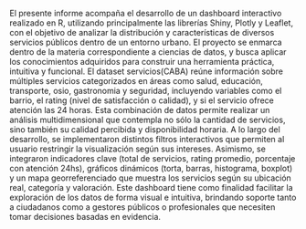  El presente informe acompaña el desarrollo de un dashboard interactivo realizado en R, utilizando
 principalmente las librerías Shiny, Plotly y Leaflet, con el objetivo de analizar la distribución y
 características de diversos servicios públicos dentro de un entorno urbano. El proyecto se enmarca
 dentro de la materia correspondiente a ciencias de datos, y busca aplicar los
 conocimientos adquiridos para construir una herramienta práctica, intuitiva y funcional.
 El dataset servicios(CABA) reúne información sobre múltiples servicios categorizados en áreas como
 salud, educación, transporte, osio, gastronomia y seguridad, incluyendo variables como el barrio, el rating (nivel de
 satisfacción o calidad), y si el servicio ofrece atención las 24 horas. Esta combinación de datos
 permite realizar un análisis multidimensional que contempla no sólo la cantidad de servicios, sino
 también su calidad percibida y disponibilidad horaria.
 A lo largo del desarrollo, se implementaron distintos filtros interactivos que permiten al usuario
 restringir la visualización según sus intereses. Asimismo, se integraron indicadores clave (total de
 servicios, rating promedio, porcentaje con atención 24hs), gráficos dinámicos (torta, barras,
 histograma, boxplot) y un mapa georreferenciado que muestra los servicios según su ubicación
 real, categoría y valoración.
 Este dashboard tiene como finalidad facilitar la exploración de los datos de forma visual e intuitiva,
 brindando soporte tanto a ciudadanos como a gestores públicos o profesionales que necesiten
 tomar decisiones basadas en evidencia.
 
